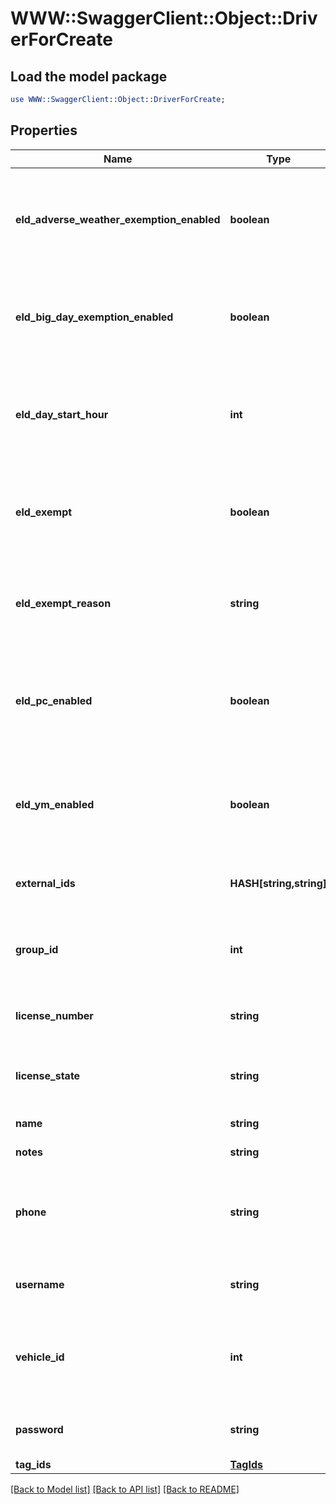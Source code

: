 # WWW::SwaggerClient::Object::DriverForCreate

## Load the model package
```perl
use WWW::SwaggerClient::Object::DriverForCreate;
```

## Properties
Name | Type | Description | Notes
------------ | ------------- | ------------- | -------------
**eld_adverse_weather_exemption_enabled** | **boolean** | Flag indicating this driver may use Adverse Weather exemptions in ELD logs. | [optional] 
**eld_big_day_exemption_enabled** | **boolean** | Flag indicating this driver may use Big Day excemptions in ELD logs. | [optional] 
**eld_day_start_hour** | **int** | 0 indicating midnight-to-midnight ELD driving hours, 12 to indicate noon-to-noon driving hours. | [optional] 
**eld_exempt** | **boolean** | Flag indicating this driver is exempt from the Electronic Logging Mandate. | [optional] 
**eld_exempt_reason** | **string** | Reason that this driver is exempt from the Electronic Logging Mandate (see eldExempt). | [optional] 
**eld_pc_enabled** | **boolean** | Flag indicating this driver may select the Personal Conveyance duty status in ELD logs. | [optional] [default to false]
**eld_ym_enabled** | **boolean** | Flag indicating this driver may select the Yard Move duty status in ELD logs. | [optional] [default to false]
**external_ids** | **HASH[string,string]** | Dictionary of external IDs (string key-value pairs) | [optional] 
**group_id** | **int** | ID of the group if the organization has multiple groups (uncommon). | [optional] 
**license_number** | **string** | Driver&#39;s state issued license number. | [optional] 
**license_state** | **string** | Abbreviation of state that issued driver&#39;s license. | [optional] 
**name** | **string** | Driver&#39;s name. | 
**notes** | **string** | Notes about the driver. | [optional] 
**phone** | **string** | Driver&#39;s phone number. Please include only digits, ex. 4157771234 | [optional] 
**username** | **string** | Driver&#39;s login username into the driver app. | [optional] 
**vehicle_id** | **int** | ID of the vehicle assigned to the driver for static vehicle assignments. (uncommon). | [optional] 
**password** | **string** | Driver&#39;s password for the driver app. | 
**tag_ids** | [**TagIds**](TagIds.md) |  | [optional] 

[[Back to Model list]](../README.md#documentation-for-models) [[Back to API list]](../README.md#documentation-for-api-endpoints) [[Back to README]](../README.md)


